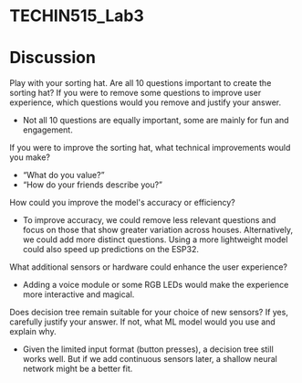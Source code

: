 # TECHIN515_Lab3

# Discussion
Play with your sorting hat. Are all 10 questions important to create the sorting hat? If you were to remove some questions to improve user experience, which questions would you remove and justify your answer.
- Not all 10 questions are equally important, some are mainly for fun and engagement. 

If you were to improve the sorting hat, what technical improvements would you make?
- “What do you value?”
- “How do your friends describe you?”
  
How could you improve the model's accuracy or efficiency?
- To improve accuracy, we could remove less relevant questions and focus on those that show greater variation across houses. Alternatively, we could add more distinct questions. Using a more lightweight model could also speed up predictions on the ESP32.

What additional sensors or hardware could enhance the user experience?
- Adding a voice module or some RGB LEDs would make the experience more interactive and magical.

Does decision tree remain suitable for your choice of new sensors? If yes, carefully justify your answer. If not, what ML model would you use and explain why.
- Given the limited input format (button presses), a decision tree still works well. But if we add continuous sensors later, a shallow neural network might be a better fit.

